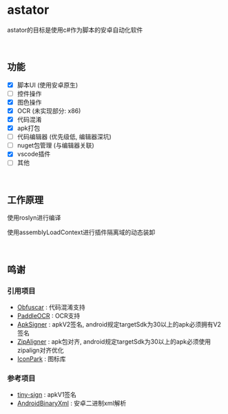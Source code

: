 # astator
astator的目标是使用c#作为脚本的安卓自动化软件

<br/>

## 功能
- [x] 脚本UI (使用安卓原生) 
- [ ] 控件操作
- [x] 图色操作
- [x] OCR (未实现部分: x86)
- [x] 代码混淆
- [x] apk打包
- [ ] 代码编辑器 (优先级低, 编辑器深坑)
- [ ] nuget包管理 (与编辑器关联)
- [x] vscode插件
- [ ] 其他

<br/>

## 工作原理
使用roslyn进行编译

使用assemblyLoadContext进行插件隔离域的动态装卸

<br/>

## 鸣谢
### 引用项目
- [Obfuscar](https://github.com/obfuscar/obfuscar)  :  代码混淆支持
- [PaddleOCR](https://github.com/PaddlePaddle/PaddleOCR) :  OCR支持
- [ApkSigner](https://android.googlesource.com/platform/build/+/dd910c5/tools/signapk/src/com/android/signapk) :  apkV2签名, android规定targetSdk为30以上的apk必须拥有V2签名
- [ZipAligner](https://github.com/TimScriptov/ZipAligner-for-Android) :  apk包对齐, android规定targetSdk为30以上的apk必须使用zipalign对齐优化
- [IconPark](https://iconpark.oceanengine.com/home) :  图标库



### 参考项目
- [tiny-sign](https://code.google.com/archive/p/tiny-sign/downloads) :  apkV1签名
- [AndroidBinaryXml](https://github.com/senswrong/AndroidBinaryXml) :  安卓二进制xml解析





